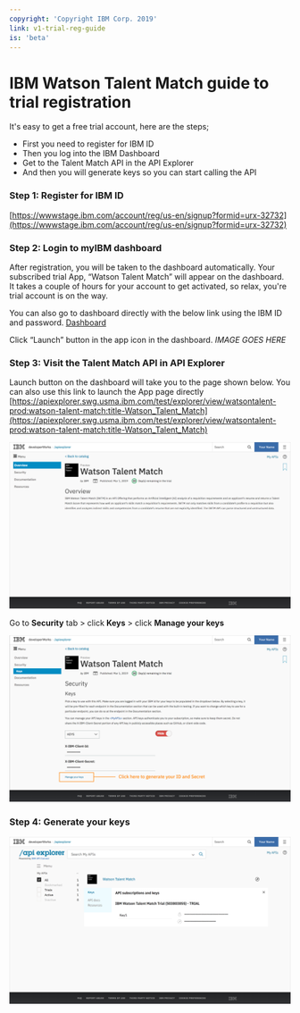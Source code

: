 ```yaml
---
copyright: 'Copyright IBM Corp. 2019'
link: v1-trial-reg-guide
is: 'beta'
---
```


# IBM Watson Talent Match guide to trial registration

It's easy to get a free trial account, here are the steps;
- First you need to register for IBM ID
- Then you log into the IBM Dashboard
- Get to the Talent Match API in the API Explorer
- And then you will generate keys so you can start calling the API


### Step 1: Register for IBM ID 

[https://wwwstage.ibm.com/account/reg/us-en/signup?formid=urx-32732](https://wwwstage.ibm.com/account/reg/us-en/signup?formid=urx-32732)

### Step 2: Login to myIBM dashboard

After registration, you will be taken to the dashboard automatically. 
Your subscribed trial App, “Watson Talent Match” will appear on the dashboard. 
It takes a couple of hours for your account to get activated, so relax, you're trial account is on the way.

You can also go to dashboard directly with the below link using the IBM ID and password.
[Dashboard](https://wwwpoc.ibm.com/myibm/dashboard/)

Click “Launch” button in the app icon in the dashboard.
_IMAGE GOES HERE_

### Step 3: Visit the Talent Match API in API Explorer

Launch button on the dashboard will take you to the page shown below. You can also use this link to launch the App page directly
[https://apiexplorer.swg.usma.ibm.com/test/explorer/view/watsontalent-prod:watson-talent-match:title-Watson_Talent_Match](https://apiexplorer.swg.usma.ibm.com/test/explorer/view/watsontalent-prod:watson-talent-match:title-Watson_Talent_Match)

![API Explore Landing Page](https://github.com/watson-talent-services/developer-documents/blob/master/images/APIExploreLanding.png)

Go to **Security** tab > click **Keys** > click **Manage your keys**

![Security Page](https://github.com/watson-talent-services/developer-documents/blob/master/images/APIExplorerSecurityPage.png)

### Step 4: Generate your keys

![API Explorer Keys](https://github.com/watson-talent-services/developer-documents/blob/master/images/APIExplorerKeys.png)

